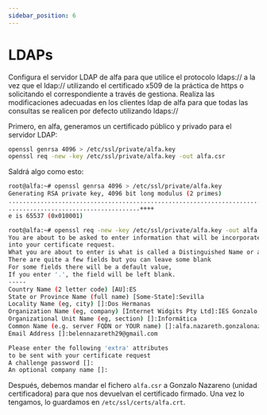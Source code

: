 ```yaml
---
sidebar_position: 6
---
```


# LDAPs

Configura el servidor LDAP de alfa para que utilice el protocolo ldaps:// a la vez que el ldap:// utilizando el certificado x509 de la práctica de https o solicitando el correspondiente a través de gestiona. Realiza las modificaciones adecuadas en los clientes ldap de alfa para que todas las consultas se realicen por defecto utilizando ldaps://

Primero, en alfa, generamos un certificado público y privado para el servidor LDAP:

```bash
openssl genrsa 4096 > /etc/ssl/private/alfa.key
openssl req -new -key /etc/ssl/private/alfa.key -out alfa.csr
```

Saldrá algo como esto:

```bash
root@alfa:~# openssl genrsa 4096 > /etc/ssl/private/alfa.key
Generating RSA private key, 4096 bit long modulus (2 primes)
.........................................................................................................................................++++
.....................................++++
e is 65537 (0x010001)

root@alfa:~# openssl req -new -key /etc/ssl/private/alfa.key -out alfa.csr
You are about to be asked to enter information that will be incorporated
into your certificate request.
What you are about to enter is what is called a Distinguished Name or a DN.
There are quite a few fields but you can leave some blank
For some fields there will be a default value,
If you enter '.', the field will be left blank.
-----
Country Name (2 letter code) [AU]:ES
State or Province Name (full name) [Some-State]:Sevilla
Locality Name (eg, city) []:Dos Hermanas
Organization Name (eg, company) [Internet Widgits Pty Ltd]:IES Gonzalo Nazareno
Organizational Unit Name (eg, section) []:Informática
Common Name (e.g. server FQDN or YOUR name) []:alfa.nazareth.gonzalonazareno.org
Email Address []:belennazareth29@gmail.com

Please enter the following 'extra' attributes
to be sent with your certificate request
A challenge password []:
An optional company name []:
```

Después, debemos mandar el fichero `alfa.csr` a Gonzalo Nazareno (unidad certificadora) para que nos devuelvan el certificado firmado. Una vez lo tengamos, lo guardamos en `/etc/ssl/certs/alfa.crt`.